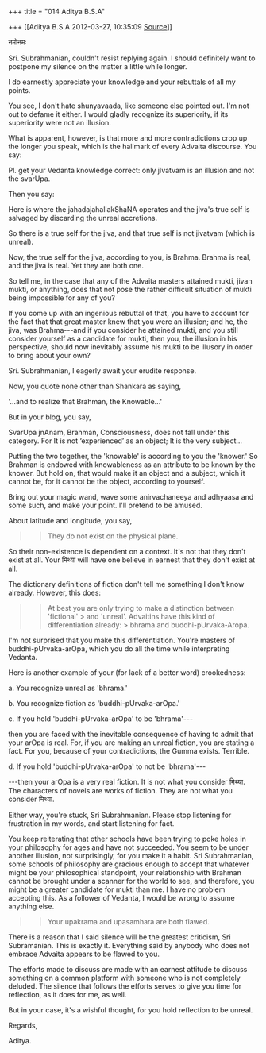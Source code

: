 +++
title = "014 Aditya B.S.A"

+++
[[Aditya B.S.A	2012-03-27, 10:35:09 [Source](https://groups.google.com/g/bvparishat/c/aCAGsz-TkeI)]]



नमोनमः



Sri. Subrahmanian, couldn't resist replying again. I should definitely want to postpone my silence on the matter a little while longer.



I do earnestly appreciate your knowledge and your rebuttals of all my points.



You see, I don't hate shunyavaada, like someone else pointed out. I'm not out to defame it either. I would gladly recognize its superiority, if its superiority were not an illusion.



What is apparent, however, is that more and more contradictions crop up the longer you speak, which is the hallmark of every Advaita discourse. You say:



Pl. get your Vedanta knowledge correct: only jIvatvam is an illusion and not the svarUpa.   


Then you say:



Here is where the jahadajahallakShaNA operates and the jIva's true self is salvaged by discarding the unreal accretions.  



So there is a true self for the jiva, and that true self is not jivatvam (which is unreal).



Now, the true self for the jiva, according to you, is Brahma. Brahma is real, and the jiva is real. Yet they are both one.



So tell me, in the case that any of the Advaita masters attained mukti, jivan mukti, or anything, does that not pose the rather difficult situation of mukti being impossible for any of you?



If you come up with an ingenious rebuttal of that, you have to account for the fact that that great master knew that you were an illusion; and he, the jiva, was Brahma---and if you consider he attained mukti, and you still consider yourself as a candidate for mukti, then you, the illusion in his perspective, should now inevitably assume his mukti to be illusory in order to bring about your own?



Sri. Subrahmanian, I eagerly await your erudite response.



Now, you quote none other than Shankara as saying,



'...and to realize that Brahman, the Knowable...'



But in your blog, you say,



SvarUpa jnAnam, Brahman, Consciousness, does not fall under this category. For It is not ‘experienced’ as an object; It is the very subject...

  

Putting the two together, the 'knowable' is according to you the 'knower.' So Brahman is endowed with knowableness as an attribute to be known by the knower. But hold on, that would make it an object and a subject, which it cannot be, for it cannot be the object, according to yourself.

  

Bring out your magic wand, wave some anirvachaneeya and adhyaasa and some such, and make your point. I'll pretend to be amused.

  

About latitude and longitude, you say,

  

> 
> > 
> > They do not exist on the physical plane. 
> > 
> > 

  

So their non-existence is dependent on a context. It's not that they don't exist at all. Your मिथ्या will have one believe in earnest that they don't exist at all.

  

The dictionary definitions of fiction don't tell me something I don't know already. However, this does:

  

> 
> > 
> > 
> > 
> > At best you are only trying to make a distinction between 'fictional' > and 'unreal'. Advaitins have this kind of differentiation already: > bhrama and buddhi-pUrvaka-Aropa. 
> > 
> > 
> > 
> > 

  

I'm not surprised that you make this differentiation. You're masters of buddhi-pUrvaka-arOpa, which you do all the time while interpreting Vedanta.

  

Here is another example of your (for lack of a better word) crookedness:

  

a. You recognize unreal as 'bhrama.'

  

b. You recognize fiction as 'buddhi-pUrvaka-arOpa.'

  

c. If you hold 'buddhi-pUrvaka-arOpa' to be 'bhrama'---

  

then you are faced with the inevitable consequence of having to admit that your arOpa is real. For, if you are making an unreal fiction, you are stating a fact. For you, because of your contradictions, the Gumma exists. Terrible.

  

d. If you hold 'buddhi-pUrvaka-arOpa' to not be 'bhrama'---

  

---then your arOpa is a very real fiction. It is not what you consider मिथ्या. The characters of novels are works of fiction. They are not what you consider मिथ्या.

  

Either way, you're stuck, Sri Subrahmanian. Please stop listening for frustration in my words, and start listening for fact.

  

You keep reiterating that other schools have been trying to poke holes in your philosophy for ages and have not succeeded. You seem to be under another illusion, not surprisingly, for you make it a habit. Sri Subrahmanian, some schools of philosophy are gracious enough to accept that whatever might be your philosophical standpoint, your relationship with Brahman cannot be brought under a scanner for the world to see, and therefore, you might be a greater candidate for mukti than me. I have no problem accepting this. As a follower of Vedanta, I would be wrong to assume anything else.



> 
> > 
> > Your upakrama and upasamhara are both flawed.   
> > 
> > 

  

There is a reason that I said silence will be the greatest criticism, Sri Subramanian. This is exactly it. Everything said by anybody who does not embrace Advaita appears to be flawed to you.

  

The efforts made to discuss are made with an earnest attitude to discuss something on a common platform with someone who is not completely deluded. The silence that follows the efforts serves to give you time for reflection, as it does for me, as well.

  

But in your case, it's a wishful thought, for you hold reflection to be unreal.

  

Regards,

  

Aditya.

> 
> > 
> > 
> > 
> > 

  

  

